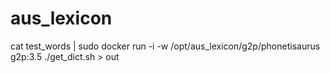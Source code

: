 # aus_lexicon
cat test_words | sudo docker run -i -w /opt/aus_lexicon/g2p/phonetisaurus  g2p:3.5 ./get_dict.sh > out
